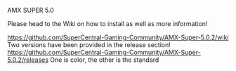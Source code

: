 AMX SUPER 5.0

 

Please head to the Wiki on how to install as well as more information!

https://github.com/SuperCentral-Gaming-Community/AMX-Super-5.0.2/wiki
Two versions have been provided in the release section! 
https://github.com/SuperCentral-Gaming-Community/AMX-Super-5.0.2/releases
One is color, the other is the standard

